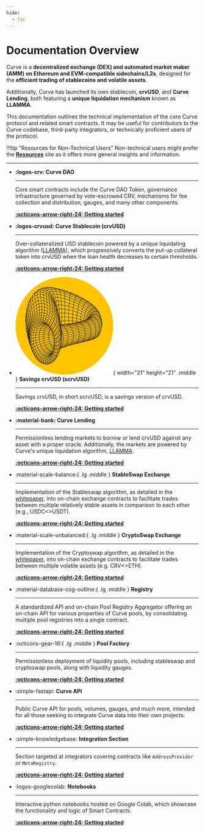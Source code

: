 ```yaml
---
hide:
  - toc
---
```


<h1>Documentation Overview</h1>

Curve is a **decentralized exchange (DEX) and automated market maker (AMM) on Ethereum and EVM-compatible sidechains/L2s**, designed for the **efficient trading of stablecoins and volatile assets**.

Additionally, Curve has launched its own stablecoin, **crvUSD**, and **Curve Lending**, both featuring a **unique liquidation mechanism** known as **LLAMMA**.

This documentation outlines the technical implementation of the core Curve protocol and related smart contracts. It may be useful for contributors to the Curve codebase, third-party integrators, or technically proficient users of the protocol.

!!!tip "Resources for Non-Technical Users"
    Non-technical users might prefer the **[Resources](https://resources.curve.fi/)** site as it offers more general insights and information.


---------

<div class="grid cards" markdown>

-   **:logos-crv: Curve DAO** 

    ---

    Core smart contracts include the Curve DAO Token, governance infrastructure governed by vote-escrowed CRV, mechanisms for fee collection and distribution, gauges, and many other components.

    [**:octicons-arrow-right-24: Getting started**](./curve_dao/crv-token.md)

-   **:logos-crvusd: Curve Stablecoin (crvUSD)**

    ---

    Over-collateralized USD stablecoin powered by a unique liquidating algorithm ([LLAMMA](./crvUSD/amm.md)), which progressively converts the put-up collateral token into crvUSD when the loan health decreases to certain thresholds.

    [**:octicons-arrow-right-24: Getting started**](./crvUSD/overview.md)

-   ![](./assets/images/scrvusd/scrvusd_round.png){ width="21" height="21" .middle } **Savings crvUSD (scrvUSD)**

    ---

    Savings crvUSD, in short scrvUSD, is a savings version of crvUSD.

    [**:octicons-arrow-right-24: Getting started**](./scrvusd/overview.md)

-   **:material-bank: Curve Lending**

    ---

    Permissionless lending markets to borrow or lend crvUSD against any asset with a proper oracle. Additionally, the markets are powered by Curve's unique liquidation algorithm, [LLAMMA](./crvUSD/amm.md).

    [**:octicons-arrow-right-24: Getting started**](./lending/overview.md)

-   :material-scale-balance:{ .lg .middle } **StableSwap Exchange**

    ---

    Implementation of the Stableswap algorithm, as detailed in the [whitepaper](./assets/pdf/stableswap-paper.pdf), into on-chain exchange contracts to facilitate trades between multiple relatively stable assets in comparison to each other (e.g., USDC<>USDT).

    [**:octicons-arrow-right-24: Getting started**](./stableswap-exchange/overview.md)

-   :material-scale-unbalanced:{ .lg .middle } **CryptoSwap Exchange**

    ---

    Implementation of the Cryptoswap algorithm, as detailed in the [whitepaper](./assets/pdf/crypto-pools-paper.pdf), into on-chain exchange contracts to facilitate trades between multiple volatile assets (e.g. CRV<>ETH).

    [**:octicons-arrow-right-24: Getting started**](./cryptoswap-exchange/overview.md)

-   :material-database-cog-outline:{ .lg .middle } **Registry**

    ---

    A standardized API and on-chain Pool Registry Aggregator offering an on-chain API for various properties of Curve pools, by consolidating multiple pool registries into a single contract.

    [**:octicons-arrow-right-24: Getting started**](./registry/overview.md)

-   :octicons-gear-16:{ .lg .middle } **Pool Factory**

    ---

    Permissionless deployment of liquidity pools, including stableswap and cryptoswap pools, along with liquidity gauges.

    [**:octicons-arrow-right-24: Getting started**](./factory/overview.md)

-   :simple-fastapi: **Curve API**

    ---

    Public Curve API for pools, volumes, gauges, and much more, intended for all those seeking to integrate Curve data into their own projects.

    [**:octicons-arrow-right-24: Getting started**](./curve-api/curve-api.md)

-   :simple-knowledgebase: **Integration Section**

    ---

    Section targeted at integrators covering contracts like `AddressProvider` or `MetaRegistry`.
    
    [**:octicons-arrow-right-24: Getting started**](./integration/overview.md)

-   :logos-googlecolab: **Notebooks**

    ---

    Interactive python notebooks hosted on Google Colab, which showcase the functionality and logic of Smart Contracts.

    [**:octicons-arrow-right-24: Getting started**](./references/notebooks.md)

</div>
